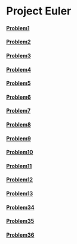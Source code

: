 # Project Euler
#### [Problem1](https://projecteuler.net/problem=1)
#### [Problem2](https://projecteuler.net/problem=2)
#### [Problem3](https://projecteuler.net/problem=3)
#### [Problem4](https://projecteuler.net/problem=4)
#### [Problem5](https://projecteuler.net/problem=5)
#### [Problem6](https://projecteuler.net/problem=6)
#### [Problem7](https://projecteuler.net/problem=7)
#### [Problem8](https://projecteuler.net/problem=8)
#### [Problem9](https://projecteuler.net/problem=9)
#### [Problem10](https://projecteuler.net/problem=10)
#### [Problem11](https://projecteuler.net/problem=11)
#### [Problem12](https://projecteuler.net/problem=12)
#### [Problem13](https://projecteuler.net/problem=13)
#### [Problem34](https://projecteuler.net/problem=34) 
#### [Problem35](https://projecteuler.net/problem=35) 
#### [Problem36](https://projecteuler.net/problem=36) 

